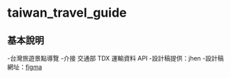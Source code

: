 # taiwan_travel_guide

## 基本說明

-台灣旅遊景點導覽
-介接 交通部 TDX 運輸資料 API
-設計稿提供：jhen
-設計稿網址：[figma](https://www.figma.com/file/fnHynjl6HHHCcqay2C4KVn/2021-THE-F2E--Week1?node-id=5%3A2)

